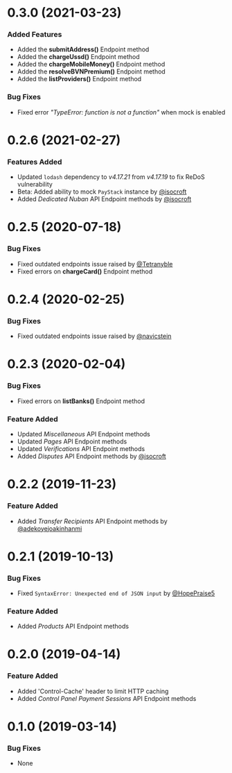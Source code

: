<a name="0.3.0"></a>
# 0.3.0 (2021-03-23)

### Added Features
- Added the **submitAddress()** Endpoint method
- Added the **chargeUssd()** Endpoint method
- Added the **chargeMobileMoney()** Endpoint method
- Added the **resolveBVNPremium()** Endpoint method
- Added the **listProviders()** Endpoint method

### Bug Fixes
- Fixed error _"TypeError: function is not a function"_ when mock is enabled 

<a name="0.2.6"></a>
# 0.2.6 (2021-02-27)

### Features Added
- Updated `lodash` dependency to _v4.17.21_ from _v4.17.19_ to fix ReDoS vulnerability
- Beta: Added ability to mock `PayStack` instance by [@isocroft](https://github.com/isocroft)
- Added _Dedicated Nuban_ API Endpoint methods by [@isocroft](https://github.com/isocroft)

<a name="0.2.5"></a>
# 0.2.5 (2020-07-18)

### Bug Fixes
- Fixed outdated endpoints issue raised by [@Tetranyble](https://github.com/Tetranyble)
- Fixed errors on **chargeCard()** Endpoint method

<a name="0.2.4"></a>
# 0.2.4 (2020-02-25)

### Bug Fixes
- Fixed outdated endpoints issue raised by [@navicstein](https://github.com/navicstein)

<a name="0.2.3"></a>
# 0.2.3 (2020-02-04)

### Bug Fixes
- Fixed errors on **listBanks()** Endpoint method 

### Feature Added
- Updated _Miscellaneous_ API Endpoint methods
- Updated _Pages_ API Endpoint methods
- Updated _Verifications_ API Endpoint methods
- Added _Disputes_ API Endpoint methods by [@isocroft](https://github.com/isocroft)

<a name="0.2.2"></a>
# 0.2.2 (2019-11-23)

### Feature Added
- Added _Transfer Recipients_ API Endpoint methods by [@adekoyejoakinhanmi](https://github.com/adekoyejoakinhanmi)

<a name="0.2.1"></a>
# 0.2.1 (2019-10-13)

### Bug Fixes
- Fixed `SyntaxError: Unexpected end of JSON input` by [@HopePraise5](https://github.com/HopePraise5)

### Feature Added
- Added _Products_ API Endpoint methods

<a name="0.2.0"></a>
# 0.2.0 (2019-04-14)

### Feature Added
- Added 'Control-Cache' header to limit HTTP caching
- Added _Control Panel Payment Sessions_ API Endpoint methods

<a name="0.1.0"></a>
# 0.1.0 (2019-03-14)

### Bug Fixes
- None
